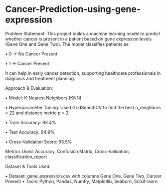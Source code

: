 # Cancer-Prediction-using-gene-expression

Problem Statement:
This project builds a machine learning model to predict whether cancer is present in a patient based on gene expression levels (Gene One and Gene Two). The model classifies patients as:

•	0 → No Cancer Present

•	1 → Cancer Present

It can help in early cancer detection, supporting healthcare professionals in diagnosis and treatment planning.

Approach & Evaluation:

•	Model: K-Nearest Neighbors (KNN)

• Hyperparameter Tuning: Used GridSearchCV to find the best n_neighbors = 22 and distance metric p = 2

•	Train Accuracy: 93.4%

•	Test Accuracy: 94.9%

•	Cross-Validation Score: 93.5%


Metrics Used: Accuracy, Confusion Matrix, Cross-Validation, classification_report

Dataset & Tools Used:

•	Dataset: gene_expression.csv with columns Gene One, Gene Two, Cancer Present
•	Tools: Python, Pandas, NumPy, Matplotlib, Seaborn, Scikit-learn

